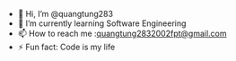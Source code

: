 - 👋 Hi, I’m @quangtung283
- 🌱 I’m currently learning Software Engineering
- 📫 How to reach me :quangtung2832002fpt@gmail.com
- ⚡ Fun fact: Code is my life
